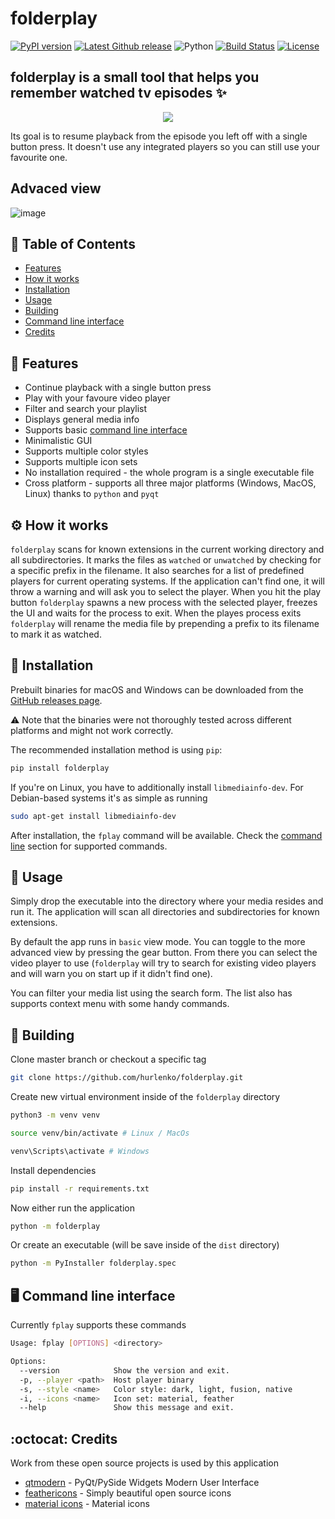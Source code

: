 # folderplay

[![PyPI version](https://img.shields.io/pypi/v/folderplay.svg)](https://pypi.python.org/pypi/folderplay)
[![Latest Github release](https://img.shields.io/github/release/hurlenko/folderplay.svg)](https://github.com/hurlenko/folderplay/releases/latest)
![Python](https://img.shields.io/badge/python-v3.5+-blue.svg)
[![Build Status](https://dev.azure.com/hurlenko/folderplay/_apis/build/status/hurlenko.folderplay?branchName=master)](https://dev.azure.com/hurlenko/folderplay/_build/latest?definitionId=1&branchName=master)
[![License](https://img.shields.io/badge/license-MIT-blue.svg)](https://opensource.org/licenses/MIT)

## **folderplay** is a small tool that helps you remember watched tv episodes :sparkles:

<p align="center">
  <img src="https://user-images.githubusercontent.com/18035960/70795863-7e11dd80-1da9-11ea-8f6f-9c0ff2208a6d.gif" />
</p>

Its goal is to resume playback from the episode you left off with a single button press. It doesn't use any integrated players so you can still use your favourite one.

## Advaced view

![image](https://user-images.githubusercontent.com/18035960/70796312-9a624a00-1daa-11ea-94fe-6f0a805761a4.gif)

## 🚩 Table of Contents

- [Features](#-features)
- [How it works](#-how-it-works)
- [Installation](#-installation)
- [Usage](#-usage)
- [Building](#-building)
- [Command line interface](#%EF%B8%8F-command-line-interface)
- [Credits](#credits)

## 🎨 Features

- Continue playback with a single button press
- Play with your favoure video player
- Filter and search your playlist
- Displays general media info
- Supports basic [command line interface](#%EF%B8%8F-command-line-interface)
- Minimalistic GUI
- Supports multiple color styles
- Supports multiple icon sets
- No installation required - the whole program is a single executable file
- Cross platform - supports all three major platforms (Windows, MacOS, Linux) thanks to `python` and `pyqt`

## ⚙️ How it works

`folderplay` scans for known extensions in the current working directory and all subdirectories. It marks the files as `watched` or `unwatched` by checking for a specific prefix in the filename. It also searches for a list of predefined players for current operating systems. If the application can't find one, it will throw a warning and will ask you to select the player. When you hit the play button `folderplay` spawns a new process with the selected player, freezes the UI and waits for the process to exit. When the playes process exits `folderplay` will rename the media file by prepending a prefix to its filename to mark it as watched.

## 💾 Installation

Prebuilt binaries for macOS and Windows can be downloaded from the [GitHub releases page](https://github.com/hurlenko/folderplay/releases).

:warning: Note that the binaries were not thoroughly tested across different platforms and might not work correctly.

The recommended installation method is using `pip`:

```bash
pip install folderplay
```

If you're on Linux, you have to additionally install `libmediainfo-dev`. For Debian-based systems it's as simple as running

```bash
sudo apt-get install libmediainfo-dev
```

After installation, the `fplay` command will be available. Check the [command line](%EF%B8%8F-command-line-interface) section for supported commands.

## 📙 Usage

Simply drop the executable into the directory where your media resides and run it. The application will scan all directories and subdirectories for known extensions.

By default the app runs in `basic` view mode. You can toggle to the more advanced view by pressing the gear button. From there you can select the video player to use (`folderplay` will try to search for existing video players and will warn you on start up if it didn't find one).

You can filter your media list using the search form. The list also has supports context menu with some handy commands.

## 🔨 Building

Clone master branch or checkout a specific tag

```bash
git clone https://github.com/hurlenko/folderplay.git
```

Create new virtual environment inside of the `folderplay` directory

```bash
python3 -m venv venv

source venv/bin/activate # Linux / MacOs

venv\Scripts\activate # Windows
```

Install dependencies

```bash
pip install -r requirements.txt
```

Now either run the application

```bash
python -m folderplay
```

Or create an executable (will be save inside of the `dist` directory)

```bash
python -m PyInstaller folderplay.spec
```

## 🖥️ Command line interface

Currently `fplay` supports these commands

```bash
Usage: fplay [OPTIONS] <directory>

Options:
  --version            Show the version and exit.
  -p, --player <path>  Host player binary
  -s, --style <name>   Color style: dark, light, fusion, native
  -i, --icons <name>   Icon set: material, feather
  --help               Show this message and exit.
```

## :octocat: Credits

Work from these open source projects is used by this application

- [qtmodern](https://github.com/gmarull/qtmodern) - PyQt/PySide Widgets Modern User Interface
- [feathericons](https://feathericons.com/) - Simply beautiful open source icons
- [material icons](https://material.io/resources/icons/) - Material icons
